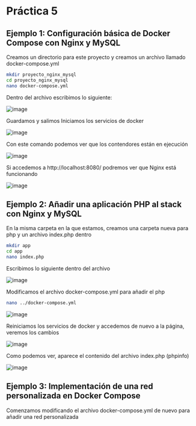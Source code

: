 # Práctica 5

## Ejemplo 1: Configuración básica de Docker Compose con Nginx y MySQL
Creamos un directorio para este proyecto y creamos un archivo llamado docker-compose.yml
```bash
mkdir proyecto_nginx_mysql
cd proyecto_nginx_mysql
nano docker-compose.yml
```
Dentro del archivo escribimos lo siguiente:

![image](https://github.com/user-attachments/assets/cacaf35c-362c-4180-be18-c0521edb03b3)

Guardamos y salimos
Iniciamos los servicios de docker

![image](https://github.com/user-attachments/assets/85f08d44-e81e-4474-9ad1-b20f0af08e05)

Con este comando podemos ver que los contendores están en ejecución

![image](https://github.com/user-attachments/assets/af31140d-7dd5-4873-8aec-396d9f7a6a91)

Si accedemos a http://localhost:8080/ podremos ver que Nginx está funcionando

![image](https://github.com/user-attachments/assets/5d85194e-be7b-4d8f-9422-7d8a31125910)


## Ejemplo 2: Añadir una aplicación PHP al stack con Nginx y MySQL
En la misma carpeta en la que estamos, creamos una carpeta nueva para php y un archivo index.php dentro
```bash
mkdir app
cd app
nano index.php
```
Escribimos lo siguiente dentro del archivo

![image](https://github.com/user-attachments/assets/92788e59-35a4-433f-82ae-9bedb08dfb29)

Modificamos el archivo docker-compose.yml para añadir el php
```bash
nano ../docker-compose.yml
```

![image](https://github.com/user-attachments/assets/c68d583f-75ca-4624-87dc-078ed0458c18)

Reiniciamos los servicios de docker y accedemos de nuevo a la página, veremos los cambios

![image](https://github.com/user-attachments/assets/62113774-eaa8-47d4-9d46-50902b88d2ea)

Como podemos ver, aparece el contenido del archivo index.php (phpinfo)

![image](https://github.com/user-attachments/assets/28d7a53c-4301-49c6-bce3-c9a862cc3854)


## Ejemplo 3: Implementación de una red personalizada en Docker Compose
Comenzamos modificando el archivo docker-compose.yml de nuevo para añadir una red personalizada


